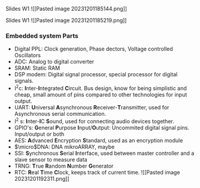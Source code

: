 Slides W1
![[Pasted image 20231201185144.png]]

Slides W1
![[Pasted image 20231201185219.png]]


### Embedded system Parts
- Digital PPL: Clock generation, Phase dectors, Voltage controlled Oscillators
- ADC: Analog to digital converter
- SRAM: Static RAM
- DSP modem: Digital signal processor, special processor for digital signals.
- I$^2$c: **I**nter-**I**ntegrated **C**ircuit. Bus design, know for being simplistic and cheap, small amount of pins compared to other technologies for input output. 
- UART: **U**niversal **A**synchronous **R**eceiver-**T**ransmitter, used for Asynchronous  serial communication.
- I$^2$ s: **I**nter-**I**C **S**ound, used for connecting audio devices together. 
- GPIO's: **G**eneral **P**urpose **I**nput/**O**utput: Uncommited digital signal pins. Input/output or both
- AES: **A**dvanced **E**ncryption **S**tandard, used as an encryption module
- $\micro$DNA: DNA mikroARRAY, maybe 
- SSI: **S**ynchronous **S**erial **I**nterface, used between master controller and a slave sensor to measure data
- TRNG: **T**rue **R**andom **N**umber **G**enerator
- RTC: **R**eal **T**ime **C**lock, keeps track of current time.
![[Pasted image 20231201192311.png]]
